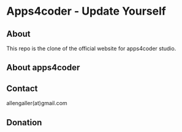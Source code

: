 # Apps4coder - Update Yourself #

About
-----
This repo is the clone of the official website for apps4coder studio.

About apps4coder
----------------

Contact
-------
allengaller(at)gmail.com

Donation
--------
